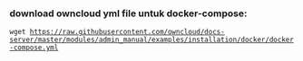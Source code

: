 ### download owncloud yml file untuk docker-compose:
<code>wget https://raw.githubusercontent.com/owncloud/docs-server/master/modules/admin_manual/examples/installation/docker/docker-compose.yml</code>
